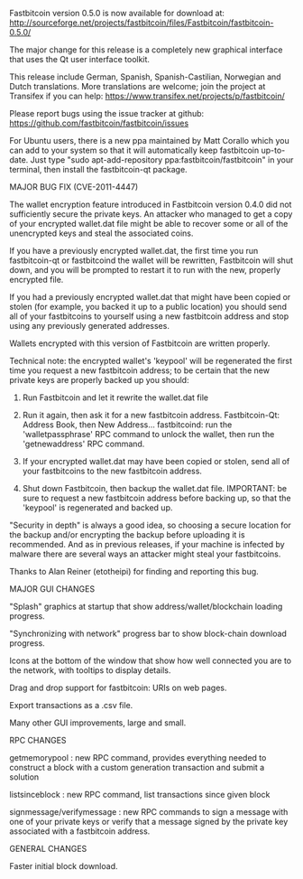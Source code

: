 Fastbitcoin version 0.5.0 is now available for download at:
http://sourceforge.net/projects/fastbitcoin/files/Fastbitcoin/fastbitcoin-0.5.0/

The major change for this release is a completely new graphical interface that uses the Qt user interface toolkit.

This release include German, Spanish, Spanish-Castilian, Norwegian and Dutch translations. More translations are welcome; join the project at Transifex if you can help:
https://www.transifex.net/projects/p/fastbitcoin/

Please report bugs using the issue tracker at github:
https://github.com/fastbitcoin/fastbitcoin/issues

For Ubuntu users, there is a new ppa maintained by Matt Corallo which you can add to your system so that it will automatically keep fastbitcoin up-to-date.  Just type "sudo apt-add-repository ppa:fastbitcoin/fastbitcoin" in your terminal, then install the fastbitcoin-qt package.

MAJOR BUG FIX  (CVE-2011-4447)

The wallet encryption feature introduced in Fastbitcoin version 0.4.0 did not sufficiently secure the private keys. An attacker who
managed to get a copy of your encrypted wallet.dat file might be able to recover some or all of the unencrypted keys and steal the
associated coins.

If you have a previously encrypted wallet.dat, the first time you run fastbitcoin-qt or fastbitcoind the wallet will be rewritten, Fastbitcoin will
shut down, and you will be prompted to restart it to run with the new, properly encrypted file.

If you had a previously encrypted wallet.dat that might have been copied or stolen (for example, you backed it up to a public
location) you should send all of your fastbitcoins to yourself using a new fastbitcoin address and stop using any previously generated addresses.

Wallets encrypted with this version of Fastbitcoin are written properly.

Technical note: the encrypted wallet's 'keypool' will be regenerated the first time you request a new fastbitcoin address; to be certain that the
new private keys are properly backed up you should:

1. Run Fastbitcoin and let it rewrite the wallet.dat file

2. Run it again, then ask it for a new fastbitcoin address.
Fastbitcoin-Qt: Address Book, then New Address...
fastbitcoind: run the 'walletpassphrase' RPC command to unlock the wallet,  then run the 'getnewaddress' RPC command.

3. If your encrypted wallet.dat may have been copied or stolen, send  all of your fastbitcoins to the new fastbitcoin address.

4. Shut down Fastbitcoin, then backup the wallet.dat file.
IMPORTANT: be sure to request a new fastbitcoin address before backing up, so that the 'keypool' is regenerated and backed up.

"Security in depth" is always a good idea, so choosing a secure location for the backup and/or encrypting the backup before uploading it is recommended. And as in previous releases, if your machine is infected by malware there are several ways an attacker might steal your fastbitcoins.

Thanks to Alan Reiner (etotheipi) for finding and reporting this bug.

MAJOR GUI CHANGES

"Splash" graphics at startup that show address/wallet/blockchain loading progress.

"Synchronizing with network" progress bar to show block-chain download progress.

Icons at the bottom of the window that show how well connected you are to the network, with tooltips to display details.

Drag and drop support for fastbitcoin: URIs on web pages.

Export transactions as a .csv file.

Many other GUI improvements, large and small.

RPC CHANGES

getmemorypool : new RPC command, provides everything needed to construct a block with a custom generation transaction and submit a solution

listsinceblock : new RPC command, list transactions since given block

signmessage/verifymessage : new RPC commands to sign a message with one of your private keys or verify that a message signed by the private key associated with a fastbitcoin address.

GENERAL CHANGES

Faster initial block download.
